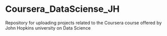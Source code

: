 # Coursera_DataSciense_JH
Repository for uploading projects related to the Coursera course offered by John Hopkins university on Data Science

